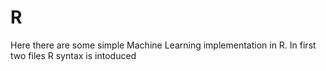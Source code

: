 # R
Here there are some simple Machine Learning implementation in R. In first two files R syntax is intoduced
